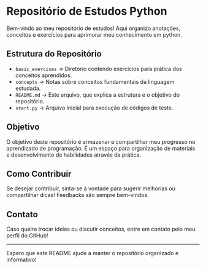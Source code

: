 # Repositório de Estudos Python

Bem-vindo ao meu repositório de estudos! Aqui organizo anotações, conceitos e exercícios para aprimorar meu conhecimento em python.

## Estrutura do Repositório

- ```basic_exercises``` → Diretório contendo exercícios para prática dos conceitos aprendidos.
- ```concepts``` → Notas sobre conceitos fundamentais da linguagem estudada.
- ```README.md``` → Este arquivo, que explica a estrutura e o objetivo do repositório.
- ```start.py``` → Arquivo inicial para execução de códigos de teste.

## Objetivo

O objetivo deste repositório é armazenar e compartilhar meu progresso no aprendizado de programação. É um espaço para organização de materiais e desenvolvimento de habilidades através da prática.

## Como Contribuir

Se desejar contribuir, sinta-se à vontade para sugerir melhorias ou compartilhar dicas! Feedbacks são sempre bem-vindos.

## Contato

Caso queira trocar ideias ou discutir conceitos, entre em contato pelo meu perfil do GitHub!

---

Espero que este README ajude a manter o repositório organizado e informativo!

